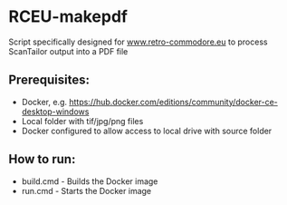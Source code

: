 # RCEU-makepdf
Script specifically designed for www.retro-commodore.eu to process ScanTailor output into a PDF file

## Prerequisites:
- Docker, e.g. https://hub.docker.com/editions/community/docker-ce-desktop-windows
- Local folder with tif/jpg/png files
- Docker configured to allow access to local drive with source folder

## How to run:
- build.cmd - Builds the Docker image
- run.cmd - Starts the Docker image
